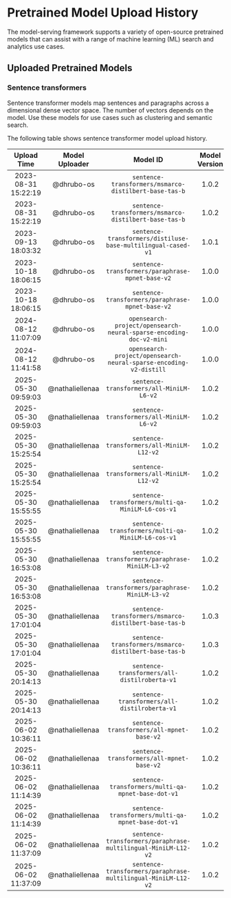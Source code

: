 # Pretrained Model Upload History

The model-serving framework supports a variety of open-source pretrained models that can assist with a range of machine learning (ML) search and analytics use cases. 


## Uploaded Pretrained Models


### Sentence transformers

Sentence transformer models map sentences and paragraphs across a dimensional dense vector space. The number of vectors depends on the model. Use these models for use cases such as clustering and semantic search. 

The following table shows sentence transformer model upload history.

[//]: # (This may be the most platform independent comment)

|Upload Time|Model Uploader|Model ID|Model Version|Model Format|Embedding Dimension|Pooling Mode|Workflow Run ID|
| :---: | :---: | :---: | :---: | :---: | :---: | :---: | :---: |
|2023-08-31 15:22:19|@dhrubo-os|`sentence-transformers/msmarco-distilbert-base-tas-b`|1.0.2|ONNX|N/A|N/A|6042401385|
|2023-08-31 15:22:19|@dhrubo-os|`sentence-transformers/msmarco-distilbert-base-tas-b`|1.0.2|TORCH_SCRIPT|N/A|N/A|6042401385|
|2023-09-13 18:03:32|@dhrubo-os|`sentence-transformers/distiluse-base-multilingual-cased-v1`|1.0.1|TORCH_SCRIPT|N/A|N/A|6178024517|
|2023-10-18 18:06:15|@dhrubo-os|`sentence-transformers/paraphrase-mpnet-base-v2`|1.0.0|ONNX|N/A|N/A|6568285400|
|2023-10-18 18:06:15|@dhrubo-os|`sentence-transformers/paraphrase-mpnet-base-v2`|1.0.0|TORCH_SCRIPT|N/A|N/A|6568285400|
|2024-08-12 11:07:09|@dhrubo-os|`opensearch-project/opensearch-neural-sparse-encoding-doc-v2-mini`|1.0.0|TORCH_SCRIPT|N/A|N/A|10355999630|
|2024-08-12 11:41:58|@dhrubo-os|`opensearch-project/opensearch-neural-sparse-encoding-v2-distill`|1.0.0|TORCH_SCRIPT|N/A|N/A|10357363209|
|2025-05-30 09:59:03|@nathaliellenaa|`sentence-transformers/all-MiniLM-L6-v2`|1.0.2|ONNX|384|N/A|15351603020|
|2025-05-30 09:59:03|@nathaliellenaa|`sentence-transformers/all-MiniLM-L6-v2`|1.0.2|TORCH_SCRIPT|384|N/A|15351603020|
|2025-05-30 15:25:54|@nathaliellenaa|`sentence-transformers/all-MiniLM-L12-v2`|1.0.2|ONNX|384|N/A|15356713966|
|2025-05-30 15:25:54|@nathaliellenaa|`sentence-transformers/all-MiniLM-L12-v2`|1.0.2|TORCH_SCRIPT|384|N/A|15356713966|
|2025-05-30 15:55:55|@nathaliellenaa|`sentence-transformers/multi-qa-MiniLM-L6-cos-v1`|1.0.2|ONNX|384|N/A|15357100839|
|2025-05-30 15:55:55|@nathaliellenaa|`sentence-transformers/multi-qa-MiniLM-L6-cos-v1`|1.0.2|TORCH_SCRIPT|384|N/A|15357100839|
|2025-05-30 16:53:08|@nathaliellenaa|`sentence-transformers/paraphrase-MiniLM-L3-v2`|1.0.2|ONNX|384|N/A|15357388760|
|2025-05-30 16:53:08|@nathaliellenaa|`sentence-transformers/paraphrase-MiniLM-L3-v2`|1.0.2|TORCH_SCRIPT|384|N/A|15357388760|
|2025-05-30 17:01:04|@nathaliellenaa|`sentence-transformers/msmarco-distilbert-base-tas-b`|1.0.3|ONNX|768|N/A|15357013638|
|2025-05-30 17:01:04|@nathaliellenaa|`sentence-transformers/msmarco-distilbert-base-tas-b`|1.0.3|TORCH_SCRIPT|768|N/A|15357013638|
|2025-05-30 20:14:13|@nathaliellenaa|`sentence-transformers/all-distilroberta-v1`|1.0.2|ONNX|768|N/A|15359494756|
|2025-05-30 20:14:13|@nathaliellenaa|`sentence-transformers/all-distilroberta-v1`|1.0.2|TORCH_SCRIPT|768|N/A|15359494756|
|2025-06-02 10:36:11|@nathaliellenaa|`sentence-transformers/all-mpnet-base-v2`|1.0.2|ONNX|768|N/A|15398728362|
|2025-06-02 10:36:11|@nathaliellenaa|`sentence-transformers/all-mpnet-base-v2`|1.0.2|TORCH_SCRIPT|768|N/A|15398728362|
|2025-06-02 11:14:39|@nathaliellenaa|`sentence-transformers/multi-qa-mpnet-base-dot-v1`|1.0.2|ONNX|768|N/A|15399027789|
|2025-06-02 11:14:39|@nathaliellenaa|`sentence-transformers/multi-qa-mpnet-base-dot-v1`|1.0.2|TORCH_SCRIPT|768|N/A|15399027789|
|2025-06-02 11:37:09|@nathaliellenaa|`sentence-transformers/paraphrase-multilingual-MiniLM-L12-v2`|1.0.2|ONNX|384|N/A|15399888661|
|2025-06-02 11:37:09|@nathaliellenaa|`sentence-transformers/paraphrase-multilingual-MiniLM-L12-v2`|1.0.2|TORCH_SCRIPT|384|N/A|15399888661|
